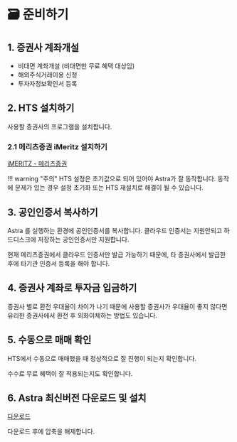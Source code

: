 # 🗃️ 준비하기
## 1. 증권사 계좌개설
- 비대면 계좌개설 (비대면만 무료 혜택 대상임)
- 해외주식거래이용 신청
- 투자자정보확인서 등록

## 2. HTS 설치하기
사용할 증권사의 프로그램을 설치합니다.

<!--### 2.1 DB증권 happy+ 설치하기
[HTS 다운로드 및 안내 - DB금융투자](https://www.db-fi.com/custcenter/trading/cu_HtsInfo_idx.do)-->
### 2.1 메리츠증권 iMeritz 설치하기
[iMERITZ - 메리츠증권](https://home.imeritz.com/odermdia/OderMdiaDnldHts.do)

!!! warning "주의"
    HTS 설정은 초기값으로 되어 있어야 Astra가 잘 동작합니다. 동작에 문제가 있는 경우 설정 초기화 또는 HTS 재설치로 해결이 될 수 있습니다.

## 3. 공인인증서 복사하기
Astra 를 실행하는 환경에 공인인증서를 복사합니다. 클라우드 인증서는 지원안되고 하드디스크에 저장하는 공인인증서만 지원합니다.

현재 메리츠증권에서 클라우드 인증서만 발급 가능하기 때문에, 타 증권사에서 발급한 후에 타기관 인증서 등록을 해야 합니다.

## 4. 증권사 계좌로 투자금 입금하기
증권사 별로 환전 우대율이 차이가 나기 때문에 사용할 증권사가 우대율이 좋지 않다면 유리한 증권사에서 환전 후 외화이체하는 방법도 있습니다.

## 5. 수동으로 매매 확인
HTS에서 수동으로 매매했을 때 정상적으로 잘 진행이 되는지 확인합니다.

수수료 무료 혜택이 잘 적용되는지도 확인합니다.

## 6. Astra 최신버전 다운로드 및 설치
[다운로드](download.md)

다운로드 후에 압축을 해제합니다.